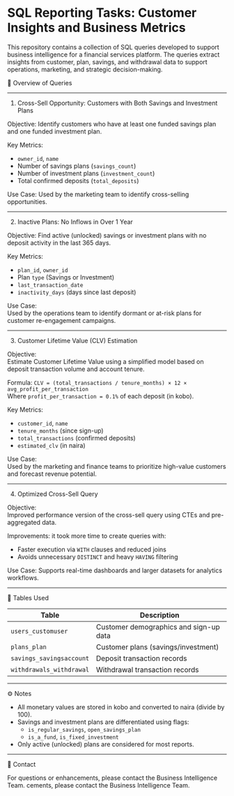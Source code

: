 
# SQL Reporting Tasks: Customer Insights and Business Metrics

This repository contains a collection of SQL queries developed to support business intelligence for a financial services platform. The queries extract insights from customer, plan, savings, and withdrawal data to support operations, marketing, and strategic decision-making.

📘 Overview of Queries

---

1. Cross-Sell Opportunity: Customers with Both Savings and Investment Plans

Objective:
Identify customers who have at least one funded savings plan and one funded investment plan.

Key Metrics:
- `owner_id`, `name`
- Number of savings plans (`savings_count`)
- Number of investment plans (`investment_count`)
- Total confirmed deposits (`total_deposits`)

Use Case:
Used by the marketing team to identify cross-selling opportunities.

---

2. Inactive Plans: No Inflows in Over 1 Year

Objective: 
Find active (unlocked) savings or investment plans with no deposit activity in the last 365 days.

Key Metrics:
- `plan_id`, `owner_id`
- Plan `type` (Savings or Investment)
- `last_transaction_date`
- `inactivity_days` (days since last deposit)

Use Case:  
Used by the operations team to identify dormant or at-risk plans for customer re-engagement campaigns.

---

3. Customer Lifetime Value (CLV) Estimation

Objective:  
Estimate Customer Lifetime Value using a simplified model based on deposit transaction volume and account tenure.

Formula:
`CLV = (total_transactions / tenure_months) × 12 × avg_profit_per_transaction`  
Where `profit_per_transaction = 0.1%` of each deposit (in kobo).

Key Metrics:
- `customer_id`, `name`
- `tenure_months` (since sign-up)
- `total_transactions` (confirmed deposits)
- `estimated_clv` (in naira)

Use Case:  
Used by the marketing and finance teams to prioritize high-value customers and forecast revenue potential.

---

4. Optimized Cross-Sell Query

Objective:  
Improved performance version of the cross-sell query using CTEs and pre-aggregated data.

Improvements:
it took more time to create queries with:
- Faster execution via `WITH` clauses and reduced joins
- Avoids unnecessary `DISTINCT` and heavy `HAVING` filtering

Use Case: 
Supports real-time dashboards and larger datasets for analytics workflows.

---

🧾 Tables Used

| Table | Description |
|-------|-------------|
| `users_customuser` | Customer demographics and sign-up data |
| `plans_plan` | Customer plans (savings/investment) |
| `savings_savingsaccount` | Deposit transaction records |
| `withdrawals_withdrawal` | Withdrawal transaction records |

---

⚙️ Notes

- All monetary values are stored in kobo and converted to naira (divide by 100).
- Savings and investment plans are differentiated using flags:
  - `is_regular_savings`, `open_savings_plan`
  - `is_a_fund`, `is_fixed_investment`
- Only active (unlocked) plans are considered for most reports.

---

📩 Contact

For questions or enhancements, please contact the Business Intelligence Team.
cements, please contact the Business Intelligence Team.
